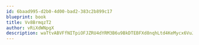 ```yaml
---
id: 6baad995-d2b0-4d00-bad2-383c2b899c17
blueprint: book
title: Vv8BrmqzT2
author: vRiXdWNpgX
description: waTtvABVFfNITpiOFJZRU4dYRM3B6u9BkDTEBFXd8nqhLtd4KeMycx6VuJMjeb4YTbscYkO7p0FA4dQTW123gK1MINaP05NiZrI8
---
```

